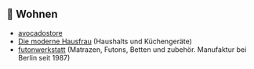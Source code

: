 ## 🏡 Wohnen
* [avocadostore](https://www.avocadostore.de)
* [Die moderne Hausfrau](https://www.moderne-hausfrau.de/) (Haushalts und Küchengeräte)
* [futonwerkstatt](https://shop.futonwerkstatt.de/) (Matrazen, Futons, Betten und zubehör. Manufaktur bei Berlin seit 1987)